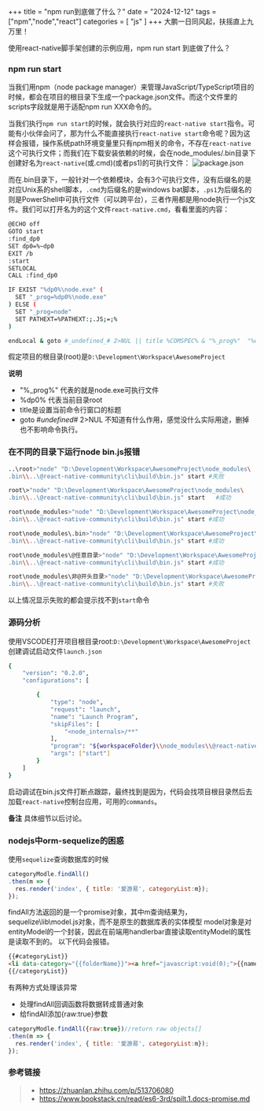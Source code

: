 +++
title = "npm run到底做了什么？"
date = "2024-12-12"
tags = ["npm","node","react"]
categories = [ "js" ]
+++
大鹏一日同风起，扶摇直上九万里！
<!--more-->

使用react-native脚手架创建的示例应用，npm run start 到底做了什么？
### npm run start
当我们用npm（node package manager）来管理JavaScript/TypeScript项目的时候，都会在项目的根目录下生成一个package.json文件。而这个文件里的scripts字段就是用于适配npm run XXX命令的。

当我们执行`npm run start`的时候，就会执行对应的`react-native start`指令。可能有小伙伴会问了，那为什么不能直接执行`react-native start`命令呢？因为这样会报错，操作系统path环境变量里只有npm相关的命令，不存在`react-native`这个可执行文件；而我们在下载安装依赖的时候，会在node_modules/.bin目录下创建好名为`react-native`(或.cmd)(或者ps1)的可执行文件：
![package.json](../../pictures/Snipaste_2024-12-13_18-11-47.png '包文件')

而在.bin目录下，一般针对一个依赖模块，会有3个可执行文件，没有后缀名的是对应Unix系的shell脚本，`.cmd`为后缀名的是windows bat脚本，`.ps1`为后缀名的则是PowerShell中可执行文件（可以跨平台），三者作用都是用node执行一个js文件。我们可以打开名为的这个文件`react-native.cmd`，看看里面的内容：

```bash
@ECHO off
GOTO start
:find_dp0
SET dp0=%~dp0
EXIT /b
:start
SETLOCAL
CALL :find_dp0

IF EXIST "%dp0%\node.exe" (
  SET "_prog=%dp0%\node.exe"
) ELSE (
  SET "_prog=node"
  SET PATHEXT=%PATHEXT:;.JS;=;%
)

endLocal & goto #_undefined_# 2>NUL || title %COMSPEC% & "%_prog%"  "%dp0%\..\@react-native-community\cli\build\bin.js" %*
```
假定项目的根目录(root)是`D:\Development\Workspace\AwesomeProject`

**说明**
+ "%_prog%" 代表的就是node.exe可执行文件
+  %dp0% 代表当前目录root
+ title是设置当前命令行窗口的标题
+ goto #_undefined_# 2>NUL 不知道有什么作用，感觉没什么实际用途，删掉也不影响命令执行。

### 在不同的目录下运行node bin.js报错

```bash
..\root>"node" "D:\Development\Workspace\AwesomeProject\node_modules\
.bin\\..\@react-native-community\cli\build\bin.js" start #失败

root\>"node" "D:\Development\Workspace\AwesomeProject\node_modules\
.bin\\..\@react-native-community\cli\build\bin.js" start   #成功

root\node_modules>"node" "D:\Development\Workspace\AwesomeProject\node_modules\
.bin\\..\@react-native-community\cli\build\bin.js" start #成功

root\node_modules\.bin>"node" "D:\Development\Workspace\AwesomeProject\node_modules\
.bin\\..\@react-native-community\cli\build\bin.js" start #成功

root\node_modules\@任意目录>"node" "D:\Development\Workspace\AwesomeProject\node_modules\
.bin\\..\@react-native-community\cli\build\bin.js" start #成功

root\node_modules\非@开头目录>"node" "D:\Development\Workspace\AwesomeProject\node_modules\
.bin\\..\@react-native-community\cli\build\bin.js" start #失败
```
以上情况显示失败的都会提示找不到`start`命令

### 源码分析
使用VSCODE打开项目根目录root:`D:\Development\Workspace\AwesomeProject`
创建调试启动文件`launch.json`

```bash
{
    "version": "0.2.0",
    "configurations": [

        {
            "type": "node",
            "request": "launch",
            "name": "Launch Program",
            "skipFiles": [
                "<node_internals>/**"
            ],
            "program": "${workspaceFolder}\\node_modules\\@react-native-community\\cli\\build\\bin.js",
            "args": ["start"]
        }
    ]
}
```

启动调试在bin.js文件打断点跟踪，最终找到是因为，代码会找项目根目录然后去加载`react-native`控制台应用，可用的`commands`。

**备注** 具体细节以后讨论。

### nodejs中orm-sequelize的困惑

使用`sequelize`查询数据库的时候

```javascript
categoryModle.findAll()
.then(m => {
  res.render('index', { title: '爱游易', categoryList:m});
});
```

findAll方法返回的是一个promise对象，其中m查询结果为，sequelize\lib\model.js对象，而不是原生的数据库表的实体模型
model对象是对entityModel的一个封装，因此在前端用handlerbar直接读取entityModel的属性是读取不到的。
以下代码会报错。

```html
{{#categoryList}}
<li data-category="{{folderName}}"><a href="javascript:void(0);">{{name}}</a></li>
{{/categoryList}}
```

有两种方式处理该异常
+ 处理findAll回调函数将数据转成普通对象
+ 给findAll添加{raw:true}参数

```js
categoryModle.findAll({raw:true})//return raw objects[]
.then(m => {
  res.render('index', { title: '爱游易', categoryList:m});
});
```

### 参考链接

> + https://zhuanlan.zhihu.com/p/513706080
> + https://www.bookstack.cn/read/es6-3rd/spilt.1.docs-promise.md


